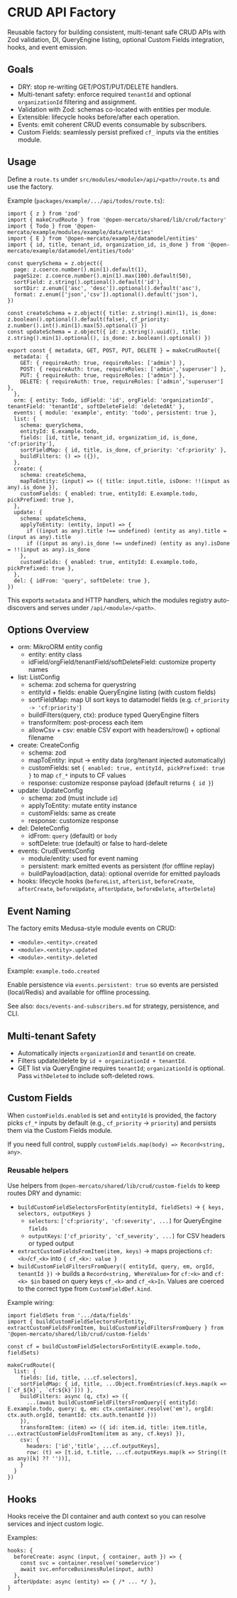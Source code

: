 # CRUD API Factory

Reusable factory for building consistent, multi-tenant safe CRUD APIs with Zod validation, DI, QueryEngine listing, optional Custom Fields integration, hooks, and event emission.

## Goals

- DRY: stop re-writing GET/POST/PUT/DELETE handlers.
- Multi-tenant safety: enforce required `tenantId` and optional `organizationId` filtering and assignment.
- Validation with Zod: schemas co-located with entities per module.
- Extensible: lifecycle hooks before/after each operation.
- Events: emit coherent CRUD events consumable by subscribers.
- Custom Fields: seamlessly persist prefixed `cf_` inputs via the entities module.

## Usage

Define a `route.ts` under `src/modules/<module>/api/<path>/route.ts` and use the factory.

Example (`packages/example/.../api/todos/route.ts`):

```
import { z } from 'zod'
import { makeCrudRoute } from '@open-mercato/shared/lib/crud/factory'
import { Todo } from '@open-mercato/example/modules/example/data/entities'
import { E } from '@open-mercato/example/datamodel/entities'
import { id, title, tenant_id, organization_id, is_done } from '@open-mercato/example/datamodel/entities/todo'

const querySchema = z.object({
  page: z.coerce.number().min(1).default(1),
  pageSize: z.coerce.number().min(1).max(100).default(50),
  sortField: z.string().optional().default('id'),
  sortDir: z.enum(['asc', 'desc']).optional().default('asc'),
  format: z.enum(['json','csv']).optional().default('json'),
})

const createSchema = z.object({ title: z.string().min(1), is_done: z.boolean().optional().default(false), cf_priority: z.number().int().min(1).max(5).optional() })
const updateSchema = z.object({ id: z.string().uuid(), title: z.string().min(1).optional(), is_done: z.boolean().optional() })

export const { metadata, GET, POST, PUT, DELETE } = makeCrudRoute({
  metadata: {
    GET: { requireAuth: true, requireRoles: ['admin'] },
    POST: { requireAuth: true, requireRoles: ['admin','superuser'] },
    PUT: { requireAuth: true, requireRoles: ['admin'] },
    DELETE: { requireAuth: true, requireRoles: ['admin','superuser'] },
  },
  orm: { entity: Todo, idField: 'id', orgField: 'organizationId', tenantField: 'tenantId', softDeleteField: 'deletedAt' },
  events: { module: 'example', entity: 'todo', persistent: true },
  list: {
    schema: querySchema,
    entityId: E.example.todo,
    fields: [id, title, tenant_id, organization_id, is_done, 'cf:priority'],
    sortFieldMap: { id, title, is_done, cf_priority: 'cf:priority' },
    buildFilters: () => ({}),
  },
  create: {
    schema: createSchema,
    mapToEntity: (input) => ({ title: input.title, isDone: !!(input as any).is_done }),
    customFields: { enabled: true, entityId: E.example.todo, pickPrefixed: true },
  },
  update: {
    schema: updateSchema,
    applyToEntity: (entity, input) => {
      if ((input as any).title !== undefined) (entity as any).title = (input as any).title
      if ((input as any).is_done !== undefined) (entity as any).isDone = !!(input as any).is_done
    },
    customFields: { enabled: true, entityId: E.example.todo, pickPrefixed: true },
  },
  del: { idFrom: 'query', softDelete: true },
})
```

This exports `metadata` and HTTP handlers, which the modules registry auto-discovers and serves under `/api/<module>/<path>`.

## Options Overview

- orm: MikroORM entity config
  - entity: entity class
  - idField/orgField/tenantField/softDeleteField: customize property names
- list: ListConfig
  - schema: zod schema for querystring
  - entityId + fields: enable QueryEngine listing (with custom fields)
  - sortFieldMap: map UI sort keys to datamodel fields (e.g. `cf_priority -> 'cf:priority'`)
  - buildFilters(query, ctx): produce typed QueryEngine filters
  - transformItem: post-process each item
  - allowCsv + csv: enable CSV export with headers/row() + optional filename
- create: CreateConfig
  - schema: zod
  - mapToEntity: input -> entity data (org/tenant injected automatically)
  - customFields: set `{ enabled: true, entityId, pickPrefixed: true }` to map `cf_*` inputs to CF values
  - response: customize response payload (default returns `{ id }`)
- update: UpdateConfig
  - schema: zod (must include `id`)
  - applyToEntity: mutate entity instance
  - customFields: same as create
  - response: customize response
- del: DeleteConfig
  - idFrom: `query` (default) or `body`
  - softDelete: true (default) or false to hard-delete
- events: CrudEventsConfig
  - module/entity: used for event naming
  - persistent: mark emitted events as persistent (for offline replay)
  - buildPayload(action, data): optional override for emitted payloads
- hooks: lifecycle hooks (`beforeList`, `afterList`, `beforeCreate`, `afterCreate`, `beforeUpdate`, `afterUpdate`, `beforeDelete`, `afterDelete`)

## Event Naming

The factory emits Medusa-style module events on CRUD:

- `<module>.<entity>.created`
- `<module>.<entity>.updated`
- `<module>.<entity>.deleted`

Example: `example.todo.created`

Enable persistence via `events.persistent: true` so events are persisted (local/Redis) and available for offline processing.

See also: `docs/events-and-subscribers.md` for strategy, persistence, and CLI.

## Multi-tenant Safety

- Automatically injects `organizationId` and `tenantId` on create.
- Filters update/delete by `id + organizationId + tenantId`.
- GET list via QueryEngine requires `tenantId`; `organizationId` is optional. Pass `withDeleted` to include soft-deleted rows.

## Custom Fields

When `customFields.enabled` is set and `entityId` is provided, the factory picks `cf_*` inputs by default (e.g., `cf_priority` -> `priority`) and persists them via the Custom Fields module.

If you need full control, supply `customFields.map(body) => Record<string, any>`.

### Reusable helpers

Use helpers from `@open-mercato/shared/lib/crud/custom-fields` to keep routes DRY and dynamic:

- `buildCustomFieldSelectorsForEntity(entityId, fieldSets)` → `{ keys, selectors, outputKeys }`
  - `selectors`: `['cf:priority', 'cf:severity', ...]` for QueryEngine `fields`
  - `outputKeys`: `['cf_priority', 'cf_severity', ...]` for CSV headers or typed output
- `extractCustomFieldsFromItem(item, keys)` → maps projections `cf:<k>`/`cf_<k>` into `{ cf_<k>: value }`
- `buildCustomFieldFiltersFromQuery({ entityId, query, em, orgId, tenantId })` → builds a `Record<string, WhereValue>` for `cf:<k>` and `cf:<k> $in` based on query keys `cf_<k>` and `cf_<k>In`. Values are coerced to the correct type from `CustomFieldDef.kind`.

Example wiring:

```
import fieldSets from '.../data/fields'
import { buildCustomFieldSelectorsForEntity, extractCustomFieldsFromItem, buildCustomFieldFiltersFromQuery } from '@open-mercato/shared/lib/crud/custom-fields'

const cf = buildCustomFieldSelectorsForEntity(E.example.todo, fieldSets)

makeCrudRoute({
  list: {
    fields: [id, title, ...cf.selectors],
    sortFieldMap: { id, title, ...Object.fromEntries(cf.keys.map(k => [`cf_${k}`, `cf:${k}`])) },
    buildFilters: async (q, ctx) => ({
      ...(await buildCustomFieldFiltersFromQuery({ entityId: E.example.todo, query: q, em: ctx.container.resolve('em'), orgId: ctx.auth.orgId, tenantId: ctx.auth.tenantId }))
    }),
    transformItem: (item) => ({ id: item.id, title: item.title, ...extractCustomFieldsFromItem(item as any, cf.keys) }),
    csv: {
      headers: ['id','title', ...cf.outputKeys],
      row: (t) => [t.id, t.title, ...cf.outputKeys.map(k => String((t as any)[k] ?? ''))],
    }
  }
})
```

## Hooks

Hooks receive the DI container and auth context so you can resolve services and inject custom logic.

Examples:

```
hooks: {
  beforeCreate: async (input, { container, auth }) => {
    const svc = container.resolve('someService')
    await svc.enforceBusinessRule(input, auth)
  },
  afterUpdate: async (entity) => { /* ... */ },
}
```
